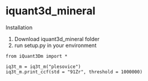 # iquant3d_mineral

Installation
1) Download iquant3d_mineral folder
2) run setup.py in your environment

```
from iQuant3Dm import *

iq3t_m = iq3t_m("plesovice")
iq3t_m.print_ccf(std = "91Zr", threshold = 1000000)
```
